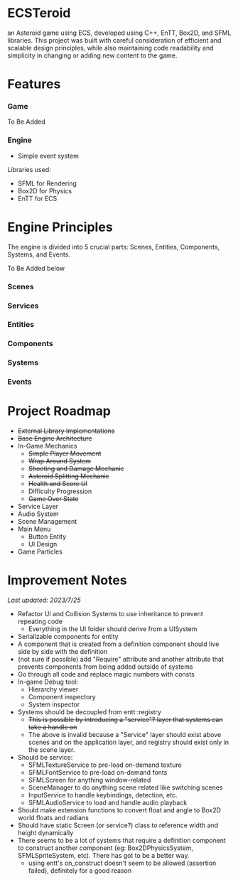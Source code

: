 # ECSTeroid
an Asteroid game using ECS, developed using C++, EnTT, Box2D, and SFML libraries. This project was built with careful consideration of efficient and scalable design principles, while also maintaining code readability and simplicity in changing or adding new content to the game.

# Features
### Game
To Be Added

### Engine
- Simple event system

Libraries used:
- SFML for Rendering
- Box2D for Physics
- EnTT for ECS

# Engine Principles
The engine is divided into 5 crucial parts: Scenes, Entities, Components, Systems, and Events.

To Be Added below
### Scenes
### Services
### Entities
### Components
### Systems
### Events

# Project Roadmap
- ~~External Library Implementations~~
- ~~Base Engine Architecture~~
- In-Game Mechanics
  - ~~Simple Player Movement~~
  - ~~Wrap Around System~~
  - ~~Shooting and Damage Mechanic~~
  - ~~Asteroid Splitting Mechanic~~
  - ~~Health and Score UI~~
  - Difficulty Progression
  - ~~Game Over State~~
- Service Layer
- Audio System
- Scene Management
- Main Menu
  - Button Entity
  - UI Design
- Game Particles

# Improvement Notes
_Last updated: 2023/7/25_
- Refactor UI and Collision Systems to use inheritance to prevent repeating code
  - Everything in the UI folder should derive from a UISystem
- Serializable components for entity
- A component that is created from a definition component should live side by side with the definition
- (not sure if possible) add "Require" attribute and another attribute that prevents components from being added outside of systems
- Go through all code and replace magic numbers with consts
- In-game Debug tool:
  - Hierarchy viewer
  - Component inspectory
  - System inspector
- Systems should be decoupled from entt::registry
  - ~~This is possible by introducing a "service"? layer that systems can take a handle on~~ 
  - The above is invalid because a "Service" layer should exist above scenes and on the application layer, and registry should exist only in the scene layer.
- Should be service:
  - SFMLTextureService to pre-load on-demand texture
  - SFMLFontService to pre-load on-demand fonts
  - SFMLScreen for anything window-related
  - SceneManager to do anything scene related like switching scenes
  - InputService to handle keybindings, detection, etc.
  - SFMLAudioService to load and handle audio playback 
- Should make extension functions to convert float and angle to Box2D world floats and radians
- Should have static Screen (or service?) class to reference width and height dynamically
- There seems to be a lot of systems that require a definition component to construct another component (eg: Box2DPhysicsSystem, SFMLSpriteSystem, etc). There has got to be a better way.
  - using entt's on_construct doesn't seem to be allowed (assertion failed), definitely for a good reason